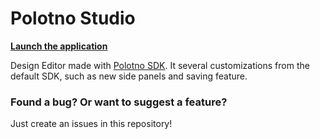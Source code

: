 # Polotno Studio

**[Launch the application](https://studio.polotno.dev/)**

Design Editor made with [Polotno SDK](https://polotno.dev/). It several customizations from the default SDK, such as new side panels and saving feature.

### Found a bug? Or want to suggest a feature?

Just create an issues in this repository!
